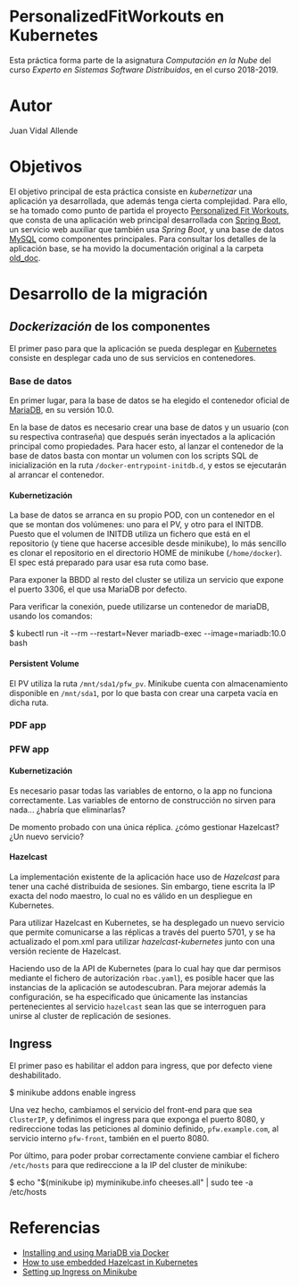 # PersonalizedFitWorkouts en Kubernetes

Esta práctica forma parte de la asignatura _Computación en la Nube_
del curso _Experto en Sistemas Software Distribuidos_, en el curso 2018-2019.

# Autor

Juan Vidal Allende

# Objetivos

El objetivo principal de esta práctica consiste en _kubernetizar_ una aplicación
ya desarrollada, que además tenga cierta complejidad. Para ello, se ha tomado
como punto de partida el proyecto
[Personalized Fit Workouts](https://github.com/sculebras1/PersonalizedFitWorkouts),
que consta de una aplicación web principal desarrollada con
[Spring Boot](https://spring.io/projects/spring-boot), un servicio web auxiliar
que también usa _Spring Boot_, y una base de datos [MySQL](https://www.mysql.com/)
como componentes principales. Para consultar los detalles de la aplicación base,
se ha movido la documentación original a la carpeta
[old_doc](https://github.com/jvidalallende/PersonalizedFitWorkouts/tree/master/old_doc).

# Desarrollo de la migración

## _Dockerización_ de los componentes

El primer paso para que la aplicación se pueda desplegar en [Kubernetes](https://kubernetes.io/)
consiste en desplegar cada uno de sus servicios en contenedores.

### Base de datos
En primer lugar, para la base de datos se ha elegido el contenedor oficial de
[MariaDB](https://hub.docker.com/_/mariadb), en su versión 10.0.

En la base de datos es necesario crear una base de datos y un usuario (con su
respectiva contraseña) que después serán inyectados a la aplicación principal
como propiedades. Para hacer esto, al lanzar el contenedor de la base de datos
basta con montar un volumen con los scripts SQL de inicialización en la ruta
`/docker-entrypoint-initdb.d`, y estos se ejecutarán al arrancar el contenedor.

#### Kubernetización

La base de datos se arranca en su propio POD, con un contenedor en el que se montan
dos volúmenes: uno para el PV, y otro para el INITDB. Puesto que el volumen de INITDB
utiliza un fichero que está en el repositorio (y tiene que hacerse accesible desde
minikube), lo más sencillo es clonar el repositorio en el directorio HOME de minikube
(`/home/docker`). El spec está preparado para usar esa ruta como base.

Para exponer la BBDD al resto del cluster se utiliza un servicio que expone el puerto
3306, el que usa MariaDB por defecto.

Para verificar la conexión, puede utilizarse un contenedor de mariaDB, usando los comandos:

  $ kubectl run -it --rm --restart=Never mariadb-exec --image=mariadb:10.0 bash

#### Persistent Volume

El PV utiliza la ruta `/mnt/sda1/pfw_pv`. Minikube cuenta con almacenamiento disponible
en `/mnt/sda1`, por lo que basta con crear una carpeta vacía en dicha ruta.

### PDF app

### PFW app

#### Kubernetización

Es necesario pasar todas las variables de entorno, o la app no funciona correctamente.
Las variables de entorno de construcción no sirven para nada... ¿habría que eliminarlas?

De momento probado con una única réplica. ¿cómo gestionar Hazelcast? ¿Un nuevo servicio?

#### Hazelcast

La implementación existente de la aplicación hace uso de *Hazelcast* para tener una
caché distribuida de sesiones. Sin embargo, tiene escrita la IP exacta del nodo
maestro, lo cual no es válido en un despliegue en Kubernetes.

Para utilizar Hazelcast en Kubernetes, se ha desplegado un nuevo servicio que permite
comunicarse a las réplicas a través del puerto 5701, y se ha actualizado el pom.xml
para utilizar *hazelcast-kubernetes* junto con una versión reciente de Hazelcast.

Haciendo uso de la API de Kubernetes (para lo cual hay que dar permisos mediante
el fichero de autorización `rbac.yaml`), es posible hacer que las instancias de
la aplicación se autodescubran. Para mejorar además la configuración, se ha especificado
que únicamente las instancias pertenecientes al servicio `hazelcast` sean las que
se interroguen para unirse al cluster de replicación de sesiones.

## Ingress

El primer paso es habilitar el addon para ingress, que por defecto viene deshabilitado.

  $ minikube addons enable ingress

Una vez hecho, cambiamos el servicio del front-end para que sea `ClusterIP`, y definimos
el ingress para que exponga el puerto 8080, y redireccione todas las peticiones al
dominio definido, `pfw.example.com`, al servicio interno `pfw-front`, también en el
puerto 8080.

Por último, para poder probar correctamente conviene cambiar el fichero `/etc/hosts`
para que redireccione a la IP del cluster de minikube:

  $ echo "$(minikube ip) myminikube.info cheeses.all" | sudo tee -a /etc/hosts

# Referencias

* [Installing and using MariaDB via Docker](https://mariadb.com/kb/en/library/installing-and-using-mariadb-via-docker/)
* [How to use embedded Hazelcast in Kubernetes](https://blog.hazelcast.com/how-to-use-embedded-hazelcast-on-kubernetes/)
* [Setting up Ingress on Minikube](https://medium.com/@Oskarr3/setting-up-ingress-on-minikube-6ae825e98f82)
